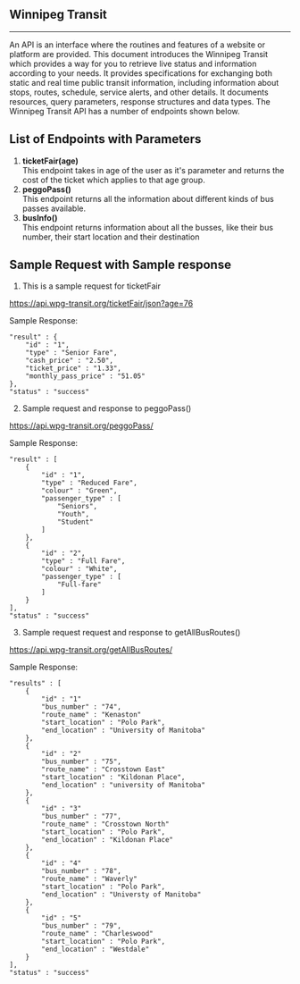 ## Winnipeg Transit
---
An API is an interface where the routines and features of a website or platform are provided. This document introduces the Winnipeg Transit which provides a way for you to retrieve live status and information according to your needs. It provides specifications for exchanging both static and real time public transit information, including information about stops, routes, schedule, service alerts, and other details. It documents resources, query parameters, response structures and data types. The Winnipeg Transit API has a number of endpoints shown below.

## List of Endpoints with Parameters

1. **ticketFair(age)**<br>
This endpoint takes in age of the user as it's parameter and returns the cost of the ticket which applies to that age group.
1. **peggoPass()** <br>
This endpoint returns all the information about different kinds of bus passes available.
1. **busInfo()** <br>
This endpoint returns information about all the busses, like their bus number, their start location and their destination

## Sample Request with Sample response

1) This is a sample request for ticketFair 

https://api.wpg-transit.org/ticketFair/json?age=76

Sample Response: 
```
"result" : {
    "id" : "1",
    "type" : "Senior Fare",
    "cash_price" : "2.50",
    "ticket_price" : "1.33",
    "monthly_pass_price" : "51.05"
},
"status" : "success"
```
2) Sample request and response to peggoPass()

https://api.wpg-transit.org/peggoPass/

Sample Response:
```
"result" : [
    {
        "id" : "1",
        "type" : "Reduced Fare",
        "colour" : "Green",
        "passenger_type" : [
            "Seniors",
            "Youth",
            "Student"
        ]
    },
    {
        "id" : "2",
        "type" : "Full Fare",
        "colour" : "White",
        "passenger_type" : [
            "Full-fare"
        ]
    }
],
"status" : "success"
```

3) Sample request request and response to getAllBusRoutes()

https://api.wpg-transit.org/getAllBusRoutes/

Sample Response:
```
"results" : [
    {
        "id" : "1"
        "bus_number" : "74",
        "route_name" : "Kenaston"
        "start_location" : "Polo Park", 
        "end_location" : "University of Manitoba"
    },
    {
        "id" : "2"
        "bus_number" : "75",
        "route_name" : "Crosstown East"
        "start_location" : "Kildonan Place", 
        "end_location" : "university of Manitoba"
    },
    {
        "id" : "3"
        "bus_number" : "77",
        "route_name" : "Crosstown North"
        "start_location" : "Polo Park", 
        "end_location" : "Kildonan Place"
    },
    {
        "id" : "4"
        "bus_number" : "78",
        "route_name" : "Waverly"
        "start_location" : "Polo Park", 
        "end_location" : "Universty of Manitoba"
    },
    {
        "id" : "5"
        "bus_number" : "79",
        "route_name" : "Charleswood"
        "start_location" : "Polo Park", 
        "end_location" : "Westdale"
    }
],
"status" : "success"
```
